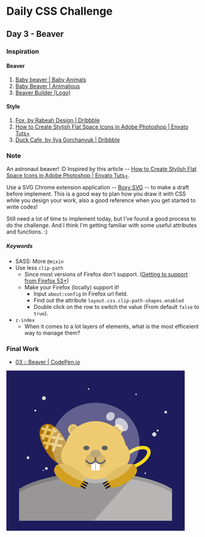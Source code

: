 # Daily CSS Challenge
## Day 3 - Beaver
### Inspiration

#### Beaver
1. [Baby beaver | Baby Animals](https://baby-animals.net/baby-beaver.html/nggallery/image/baby-beaver-pictures/)
2. [Baby Beaver | Animalious](http://www.animalious.com/2014/01/13/baby-beaver/)
3. [Beaver Builder (Logo)](https://twitter.com/beaverbuilder)

#### Style
1. [Fox, by Rabeah Design | Dribbble](https://dribbble.com/shots/3308778-Fox)
2. [How to Create Stylish Flat Space Icons in Adobe Photoshop | Envato Tuts+](https://design.tutsplus.com/tutorials/how-to-create-stylish-flat-space-icons-in-adobe-photoshop--cms-22984)
3. [Duck Cafe, by Ilya Gorchanyuk | Dribbble](https://dribbble.com/shots/3308370-Duck-Cafe)

### Note
An astronaut beaver! :D Inspired by this article -- [How to Create Stylish Flat Space Icons in Adobe Photoshop | Envato Tuts+](https://design.tutsplus.com/tutorials/how-to-create-stylish-flat-space-icons-in-adobe-photoshop--cms-22984).

Use a SVG Chrome extension application -- [Boxy SVG](https://chrome.google.com/webstore/detail/boxy-svg/gaoogdonmngmdlbinmiclicjpbjhgomg?hl=en) -- to make a draft before implement. This is a good way to plan how you draw it with CSS while you design your work, also a good reference when you get started to write codes!

Still need a lot of time to implement today, but I've found a good process to do the challenge. And I think I'm getting familiar with some useful attributes and functions. :)

##### Keywords
- SASS: More `@mixin`
- Use less `clip-path`
	- Since most versions of Firefox don't support. ([Getting to support from Firefox 53+](http://caniuse.com/#feat=css-clip-path))
	- Make your Firefox (locally) support it!
		- Input `about:config` in Firefox url field.
		- Find out the attribute `layout.css.clip-path-shapes.enabled`
		- Double click on the row to switch the value (From default `false` to `true`).
- `z-index`
	- When it comes to a lot layers of elements, what is the most efficeient way to manage them?

### Final Work
- [03 :: Beaver | CodePen.io](http://codepen.io/cctina/details/YZKyjP/)

![Beaver](final.jpg)
